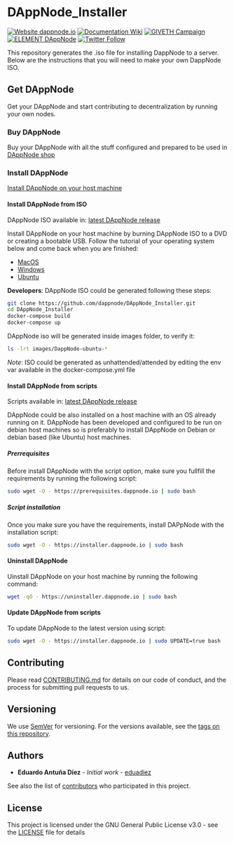 # DAppNode_Installer

[![Website dappnode.io](https://img.shields.io/badge/Website-dappnode.io-brightgreen.svg)](https://dappnode.io/)
[![Documentation Wiki](https://img.shields.io/badge/Documentation-Wiki-brightgreen.svg)](https://github.com/dappnode/DAppNode/wiki)
[![GIVETH Campaign](https://img.shields.io/badge/GIVETH-Campaign-1e083c.svg)](https://beta.giveth.io/campaigns/5b44b198647f33526e67c262)
[![ELEMENT DAppNode](https://img.shields.io/badge/ELEMENT-DAppNode-blue.svg)](https://app.element.io/#/room/#DAppNode:matrix.org)
[![Twitter Follow](https://img.shields.io/twitter/follow/espadrine.svg?style=social&label=Follow)](https://twitter.com/DAppNODE?lang=es)

This repository generates the .iso file for installing DappNode to a server. Below are the instructions that you will need to make your own DappNode ISO.

## Get DAppNode

Get your DAppNode and start contributing to decentralization by running your own nodes.

### Buy DAppNode

Buy your DAppNode with all the stuff configured and prepared to be used in [DAppNode shop](https://shop.dappnode.io/)

### Install DAppNode

[Install DAppNode on your host machine](https://docs.dappnode.io/install/)

#### Install DAppNode from ISO

DAppNode ISO available in: [latest DAppNode release](https://github.com/dappnode/DAppNode/releases)

Install DAppNode on your host machine by burning DAppNode ISO to a DVD or creating a bootable USB. Follow the tutorial of your operating system below and come back when you are finished:

- [MacOS](https://tutorials.ubuntu.com/tutorial/tutorial-create-a-usb-stick-on-macos)
- [Windows](https://tutorials.ubuntu.com/tutorial/tutorial-create-a-usb-stick-on-windows)
- [Ubuntu](https://tutorials.ubuntu.com/tutorial/tutorial-create-a-usb-stick-on-ubuntu)

**Developers**: DAppNode ISO could be generated following these steps:

```bash
git clone https://github.com/dappnode/DAppNode_Installer.git
cd DAppNode_Installer
docker-compose build
docker-compose up
```

DAppNode iso will be generated inside images folder, to verify it:

```bash
ls -lrt images/DappNode-ubuntu-*
```

_Note_: ISO could be generated as unhattended/attended by editing the env var available in the docker-compose.yml file

#### Install DAppNode from scripts

Scripts available in: [latest DAppNode release](https://github.com/dappnode/DAppNode/releases)

DAppNode could be also installed on a host machine with an OS already running on it. DAppNode has been developed and configured to be run on debian host machines so is preferably to install DAppNode on Debian or debian based (like Ubuntu) host machines.

##### Prerrequisites

Before install DAppNode with the script option, make sure you fullfill the requirements by running the following script:

```bash
sudo wget -O - https://prerequisites.dappnode.io | sudo bash
```

##### Script installation

Once you make sure you have the requirements, install DAPpNode with the installation script:

```bash
sudo wget -O - https://installer.dappnode.io | sudo bash
```

#### Uninstall DAppNode

Uinstall DAppNode on your host machine by running the following command:

```bash
wget -qO - https://uninstaller.dappnode.io | sudo bash
```

#### Update DAppNode from scripts

To update DAppNode to the latest version using script:

```bash
sudo wget -O - https://installer.dappnode.io | sudo UPDATE=true bash
```

## Contributing

Please read [CONTRIBUTING.md](https://github.com/dappnode) for details on our code of conduct, and the process for submitting pull requests to us.

## Versioning

We use [SemVer](http://semver.org/) for versioning. For the versions available, see the [tags on this repository](https://github.com/dappnode/DAppNode_Installer/tags).

## Authors

- **Eduardo Antuña Díez** - _Initial work_ - [eduadiez](https://github.com/eduadiez)

See also the list of [contributors](https://github.com/dappnode/DAppNode_Installer/contributors) who participated in this project.

## License

This project is licensed under the GNU General Public License v3.0 - see the [LICENSE](LICENSE) file for details

